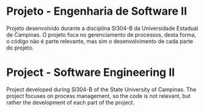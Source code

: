 # Projeto - Engenharia de Software II

Projeto desenvolvido durante a disciplina SI304-B da Universidade Estadual de Campinas. O projeto foca no gerenciamento de processos, desta forma, o código não é parte relevante, mas sim o desenvolvimento de cada parte do projeto. 

# Project - Software Engineering II

Project developed during SI304-B of the State University of Campinas. The project focuses on process management, so the code is not relevant, but rather the development of each part of the project.

